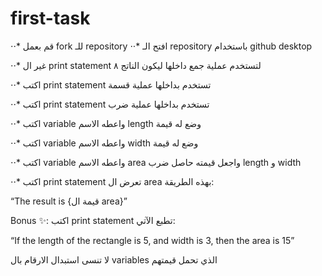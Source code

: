 # first-task


⋅⋅* قم بعمل fork للـ repository
⋅⋅* افتح الـ repository باستخدام github desktop

⋅⋅* غير ال  print statement لتستخدم عملية جمع داخلها ليكون الناتج ٨

⋅⋅* اكتب print statement تستخدم بداخلها عملية قسمة

⋅⋅* اكتب print statement تستخدم بداخلها عملية ضرب

⋅⋅* اكتب variable واعطه الاسم length وضع له قيمة

⋅⋅* اكتب variable واعطه الاسم width وضع له قيمة

⋅⋅* اكتب variable واعطه الاسم area واجعل قيمته حاصل ضرب length و width 

⋅⋅* اكتب print statement تعرض ال area بهذه الطريقة:

“The result is {قيمة ال area}”

Bonus ✨:
اكتب print statement تطبع الآتي:

“If the length of the rectangle is 5, and width is 3, then the area is 15”

لا تنسى استبدال الارقام بال variables الذي تحمل قيمتهم

